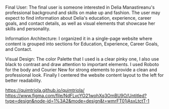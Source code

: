 Final User:
The final user is someone interested in Delia Manastireanu's professional background and skills on make up and fashion.
The user may expect to find information about Delia's education, experience, career goals, and contact details, as well as visual elements that showcase her skills and personality.

Information Architecture:
I organized it in a single-page website where content is grouped into sections for Education, Experience, Career Goals, and Contact. 

Visual Design:
The color Palette that I used is a clear pinky one, I also use black to contrast and draw attention to important elements.
I used Roboto for the body and Courier New for strong elements to provide a clean and professional look.
Finally I centered the website content layout to the left for better readability.

https://quimtriola.github.io/quimtriola/
https://www.figma.com/file/NdFLvcYO21wohXq3OmBU9O/Untitled?type=design&node-id=1%3A2&mode=design&t=wmrFT01jAsxLtctT-1
